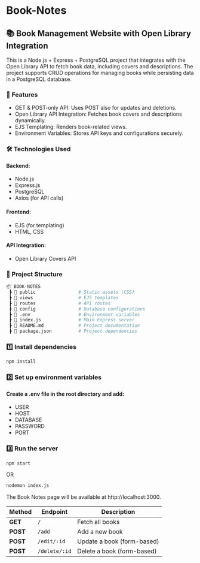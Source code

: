 # Book-Notes
## 📚 Book Management Website with Open Library Integration
This is a Node.js + Express + PostgreSQL project that integrates with the Open Library API to fetch book data, including covers and descriptions. The project supports CRUD operations for managing books while persisting data in a PostgreSQL database.

### 🚀 Features
* GET & POST-only API: Uses POST also for updates and deletions.
* Open Library API Integration: Fetches book covers and descriptions dynamically.
* EJS Templating: Renders book-related views.
* Environment Variables: Stores API keys and configurations securely.

### 🛠 Technologies Used
#### Backend:
* Node.js
* Express.js
* PostgreSQL
* Axios (for API calls)
#### Frontend:
* EJS (for templating)
* HTML, CSS
#### API Integration:
* Open Library Covers API


### 📂 Project Structure
``` bash
📦 BOOK-NOTES
 ┣ 📂 public                # Static assets (CSS)
 ┣ 📂 views                 # EJS templates
 ┣ 📂 routes                # API routes
 ┣ 📂 config                # Database configurations
 ┣ 📜 .env                  # Environment variables 
 ┣ 📜 index.js              # Main Express server
 ┣ 📜 README.md             # Project documentation
 ┣ 📜 package.json          # Project dependencies

 ```

 ### 1️⃣ Install dependencies
```bash
npm install
```

### 2️⃣ Set up environment variables
#### Create a .env file in the root directory and add:
* USER
* HOST
* DATABASE
* PASSWORD
* PORT


### 3️⃣  Run the server
```bash
npm start
```

OR 
```bash
nodemon index.js
```

The Book Notes page will be available at http://localhost:3000.

| Method | Endpoint     | Description                  |
|--------|-------------|------------------------------|
| **GET**  | `/`         | Fetch all books              |
| **POST** | `/add`      | Add a new book               |
| **POST** | `/edit/:id` | Update a book (form-based)  |
| **POST** | `/delete/:id` | Delete a book (form-based) |
